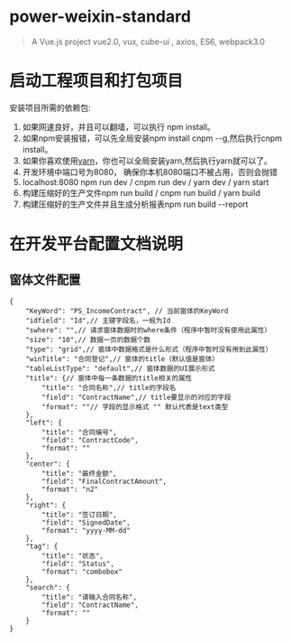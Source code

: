 # power-weixin-standard

> A Vue.js project vue2.0, vux, cube-ui , axios, ES6, webpack3.0

# 启动工程项目和打包项目

安装项目所需的依赖包:

1. 如果网速良好，并且可以翻墙，可以执行 npm install。
2. 如果npm安装报错，可以先全局安装npm install cnpm --g,然后执行cnpm install。
3. 如果你喜欢使用[yarn](https://yarn.bootcss.com)，你也可以全局安装yarn,然后执行yarn就可以了。
4. 开发环境中端口号为8080， 确保你本机8080端口不被占用，否则会抛错 
5. localhost:8080 npm run dev / cnpm run dev / yarn dev / yarn start
6. 构建压缩好的生产文件npm run build / cnpm run build / yarn build
7. 构建压缩好的生产文件并且生成分析报表npm run build --report

# 在开发平台配置文档说明

## 窗体文件配置 ##

	{
	    "KeyWord": "PS_IncomeContract", // 当前窗体的KeyWord
	    "idfield": "Id",// 主键字段名，一般为Id
	    "swhere": "",// 请求窗体数据时的where条件（程序中暂时没有使用此属性）
	    "size": "10",// 数据一页的数据个数
	    "type": "grid",// 窗体中数据格式是什么形式（程序中暂时没有用到此属性）
	    "winTitle": "合同登记",// 窗体的title（默认值是窗体）
	    "tableListType": "default",// 窗体数据的UI展示形式
	    "title": {// 窗体中每一条数据的title相关的属性
	        "title": "合同名称",// title的字段名
	        "field": "ContractName",// title要显示的对应的字段
	        "format": ""// 字段的显示格式 "" 默认代表是text类型
	    },
	    "left": {
	        "title": "合同编号",
	        "field": "ContractCode",
	        "format": ""
	    },
	    "center": {
	        "title": "最终金额",
	        "field": "FinalContractAmount",
	        "format": "n2"
	    },
	    "right": {
	        "title": "签订日期",
	        "field": "SignedDate",
	        "format": "yyyy-MM-dd"
	    },
	    "tag": {
	        "title": "状态",
	        "field": "Status",
	        "format": "combobox"
	    },
	    "search": {
	        "title": "请输入合同名称",
	        "field": "ContractName",
	        "format": ""
	    }
	}
